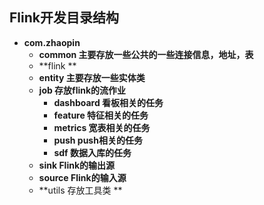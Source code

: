 ## Flink开发目录结构
+ **com.zhaopin**
    + **common 主要存放一些公共的一些连接信息，地址，表**
    + **flink  **
	+ **entity 主要存放一些实体类**
	+ **job 存放flink的流作业**
		+ **dashboard  看板相关的任务**
		+ **feature 特征相关的任务**
		+ **metrics 宽表相关的任务**
		+ **push push相关的任务**
		+ **sdf 数据入库的任务**
	+ **sink Flink的输出源**
	+ **source Flink的输入源**
	+ **utils 存放工具类 ** 

